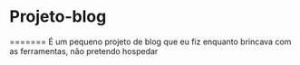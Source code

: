 # Projeto-blog
=======
É um pequeno projeto de blog que eu fiz enquanto brincava com as ferramentas, não pretendo hospedar
